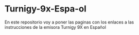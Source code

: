 # Turnigy-9x-Espa-ol
En este repositorio voy a poner las paginas con los enlaces a las instrucciones de la emisora Turnigy 9X  en  Español
